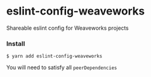 # eslint-config-weaveworks

Shareable eslint config for Weaveworks projects

### Install
```
$ yarn add eslint-config-weaveworks
```

You will need to satisfy all `peerDependencies`




